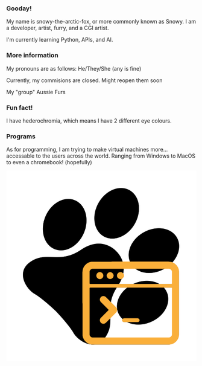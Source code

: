 ### Gooday!
My name is snowy-the-arctic-fox, or more commonly known as Snowy. I am a developer, artist, furry, and a CGI artist. 

I'm currently learning Python, APIs, and AI.

### More information

My pronouns are as follows: He/They/She (any is fine)

Currently, my commisions are closed. Might reopen them soon

My "group" Aussie Furs

### Fun fact!

I have hederochromia, which means I have 2 different eye colours.

### Programs

As for programming, I am trying to make virtual machines more... accessable to the users across the world. Ranging from Windows to MacOS to even a chromebook! (hopefully)

![alt text](https://github.com/FurryCoders/Logos/blob/main/logos/furry-coders.png)

<!--
**snowy-the-arctic-fox/snowy-the-arctic-fox** is a ✨ _special_ ✨ repository because its `README.md` (this file) appears on your GitHub profile.

Here are some ideas to get you started:

- 🔭 I’m currently working on ...
- 🌱 I’m currently learning ...
- 👯 I’m looking to collaborate on ...
- 🤔 I’m looking for help with ...
- 💬 Ask me about ...
- 📫 How to reach me: ...
- 😄 Pronouns: ...
- ⚡ Fun fact: ...
-->
